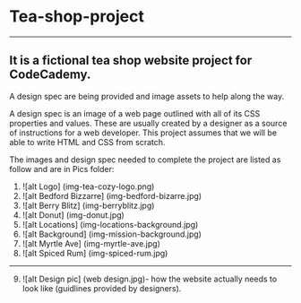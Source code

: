 # Tea-shop-project
---
It is a fictional tea shop website project for **CodeCademy**.
---
A design spec are being provided and image assets to help along the way. 

A design spec is an image of a web page outlined with all of its CSS properties and values. These are usually created by a designer as a source of instructions for a web developer. This project assumes that we will be able to write HTML and CSS from scratch.

The images and design spec needed to complete the project are listed as follow and are in Pics folder:

1. ![alt Logo] (img-tea-cozy-logo.png) 
2. ![alt Bedford Bizzarre] (img-bedford-bizarre.jpg)
3. ![alt Berry Blitz] (img-berryblitz.jpg)
4. ![alt Donut] (img-donut.jpg)
5. ![alt Locations] (img-locations-background.jpg)
6. ![alt Background] (img-mission-background.jpg)
7. ![alt Myrtle Ave] (img-myrtle-ave.jpg)
8. ![alt Spiced Rum] (img-spiced-rum.jpg)

---

9. ![alt Design pic] (web design.jpg)- how the website actually needs to look like (guidlines provided by designers).